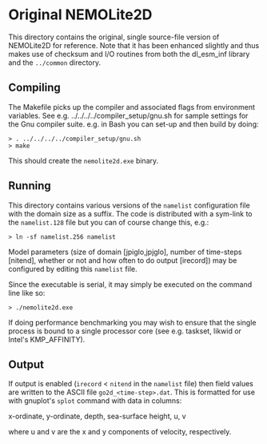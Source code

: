 # Original NEMOLite2D #

This directory contains the original, single source-file version of
NEMOLite2D for reference. Note that it has been enhanced slightly and
thus makes use of checksum and I/O routines from both the dl_esm_inf
library and the `../common` directory.

## Compiling ##

The Makefile picks up the compiler and associated flags from environment
variables. See e.g. ../../../../compiler_setup/gnu.sh for sample
settings for the Gnu compiler suite. e.g. in Bash you can set-up and then
build by doing:

    > . ../../../../compiler_setup/gnu.sh
    > make

This should create the `nemolite2d.exe` binary.

## Running ##

This directory contains various versions of the `namelist`
configuration file with the domain size as a suffix. The code is
distributed with a sym-link to the `namelist.128` file but you can of
course change this, e.g.:

    > ln -sf namelist.256 namelist

Model parameters (size of domain [jpiglo,jpjglo], number of time-steps
[nitend], whether or not and how often to do output [irecord]) may be
configured by editing this `namelist` file.

Since the executable is serial, it may simply be executed on the command
line like so:

    > ./nemolite2d.exe

If doing performance benchmarking you may wish to ensure that the single
process is bound to a single processor core (see e.g. taskset, likwid or
Intel's KMP_AFFINITY).

## Output ##

If output is enabled (`irecord` < `nitend` in the `namelist` file) then
field values are written to the ASCII file `go2d_<time-step>.dat`. This
is formatted for use with gnuplot's `splot` command with data in columns:

x-ordinate, y-ordinate, depth, sea-surface height, u, v

where u and v are the x and y components of velocity, respectively.
